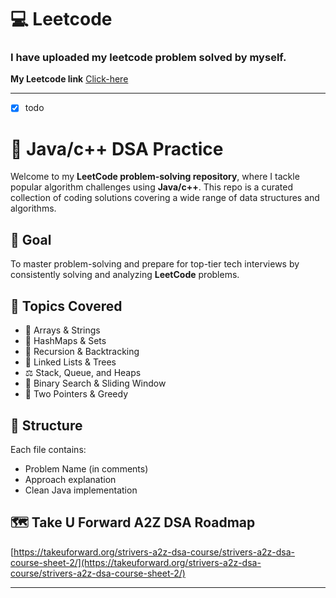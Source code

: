 # 💻 Leetcode

### I have uploaded my leetcode problem solved by myself.

**My Leetcode link**
[Click-here](https://leetcode.com/u/Mohanapriyan_M/)

-----
- [x] todo

# 📘 Java/c++ DSA Practice

Welcome to my **LeetCode problem-solving repository**, where I tackle popular algorithm challenges using **Java/c++**. This repo is a curated collection of coding solutions covering a wide range of data structures and algorithms.

## 🎯 Goal
To master problem-solving and prepare for top-tier tech interviews by consistently solving and analyzing **LeetCode** problems.

## 🔧 Topics Covered
- 🔢 Arrays & Strings
- 🧠 HashMaps & Sets
- 🔁 Recursion & Backtracking
- 🌲 Linked Lists & Trees
- ⚖️ Stack, Queue, and Heaps
- 🚀 Binary Search & Sliding Window
- 🧩 Two Pointers & Greedy

## 📂 Structure
Each file contains:
- Problem Name (in comments)
- Approach explanation
- Clean Java implementation

## 🗺️ Take U Forward A2Z DSA Roadmap
 
[https://takeuforward.org/strivers-a2z-dsa-course/strivers-a2z-dsa-course-sheet-2/](https://takeuforward.org/strivers-a2z-dsa-course/strivers-a2z-dsa-course-sheet-2/)


---------
